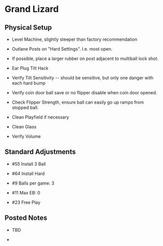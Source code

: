 # Grand Lizard

## Physical Setup

-   Level Machine, slightly steeper than factory recommendation

-   Outlane Posts on "Hard Settings". I.e. most open.

-   If possible, place a larger rubber on post adjacent to multiball lock shot.

-   Ear Plug Tilt Hack

-   Verify Tilt Sensitivity -- should be sensitive, but only one danger with each hard bump

-   Verify coin door ball save or no flipper disable when coin door opened.

-   Check Flipper Strength, ensure ball can easily go up ramps from stopped ball.

-   Clean Playfield if necessary

-   Clean Glass

-   Verify Volume

## Standard Adjustments

-   #55 Install 3 Ball

-   #64 Install Hard

-   #9 Balls per game: 3

-   #11 Max EB: 0

-   #23 Free Play

## Posted Notes

-   TBD

-   

